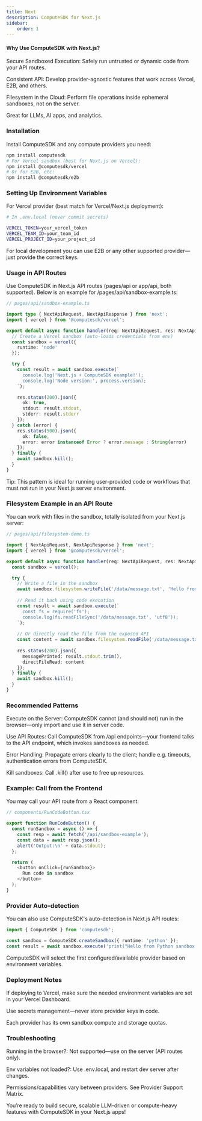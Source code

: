 ```yaml
---
title: Next
description: ComputeSDK for Next.js
sidebar:
    order: 1
---
```


#### Why Use ComputeSDK with Next.js?
Secure Sandboxed Execution: Safely run untrusted or dynamic code from your API routes.

Consistent API: Develop provider-agnostic features that work across Vercel, E2B, and others.

Filesystem in the Cloud: Perform file operations inside ephemeral sandboxes, not on the server.

Great for LLMs, AI apps, and analytics.

### Installation
Install ComputeSDK and any compute providers you need:

```bash
npm install computesdk
# For Vercel sandbox (best for Next.js on Vercel):
npm install @computesdk/vercel
# Or for E2B, etc:
npm install @computesdk/e2b
```

### Setting Up Environment Variables
For Vercel provider (best match for Vercel/Next.js deployment):

```bash
# In .env.local (never commit secrets)

VERCEL_TOKEN=your_vercel_token
VERCEL_TEAM_ID=your_team_id
VERCEL_PROJECT_ID=your_project_id
```
For local development you can use E2B or any other supported provider—just provide the correct keys.

### Usage in API Routes
Use ComputeSDK in Next.js API routes (pages/api or app/api, both supported). Below is an example for /pages/api/sandbox-example.ts:

```typescript
// pages/api/sandbox-example.ts

import type { NextApiRequest, NextApiResponse } from 'next';
import { vercel } from '@computesdk/vercel';

export default async function handler(req: NextApiRequest, res: NextApiResponse) {
  // Create a Vercel sandbox (auto-loads credentials from env)
  const sandbox = vercel({
    runtime: 'node'
  });

  try {
    const result = await sandbox.execute(`
      console.log('Next.js + ComputeSDK example!');
      console.log('Node version:', process.version);
    `);

    res.status(200).json({
      ok: true,
      stdout: result.stdout,
      stderr: result.stderr
    });
  } catch (error) {
    res.status(500).json({
      ok: false,
      error: error instanceof Error ? error.message : String(error)
    });
  } finally {
    await sandbox.kill();
  }
}
```
Tip: This pattern is ideal for running user-provided code or workflows that must not run in your Next.js server environment.

### Filesystem Example in an API Route
You can work with files in the sandbox, totally isolated from your Next.js server:

```typescript
// pages/api/filesystem-demo.ts

import { NextApiRequest, NextApiResponse } from 'next';
import { vercel } from '@computesdk/vercel';

export default async function handler(req: NextApiRequest, res: NextApiResponse) {
  const sandbox = vercel();

  try {
    // Write a file in the sandbox
    await sandbox.filesystem.writeFile('/data/message.txt', 'Hello from Next.js!');
    
    // Read it back using code execution
    const result = await sandbox.execute(`
      const fs = require('fs');
      console.log(fs.readFileSync('/data/message.txt', 'utf8'));
    `);
    
    // Or directly read the file from the exposed API
    const content = await sandbox.filesystem.readFile('/data/message.txt');
    
    res.status(200).json({
      messagePrinted: result.stdout.trim(),
      directFileRead: content
    });
  } finally {
    await sandbox.kill();
  }
}
```

### Recommended Patterns
Execute on the Server: ComputeSDK cannot (and should not) run in the browser—only import and use it in server code.

Use API Routes: Call ComputeSDK from /api endpoints—your frontend talks to the API endpoint, which invokes sandboxes as needed.

Error Handling: Propagate errors clearly to the client; handle e.g. timeouts, authentication errors from ComputeSDK.

Kill sandboxes: Call .kill() after use to free up resources.

### Example: Call from the Frontend
You may call your API route from a React component:

```typescript
// components/RunCodeButton.tsx

export function RunCodeButton() {
  const runSandbox = async () => {
    const resp = await fetch('/api/sandbox-example');
    const data = await resp.json();
    alert('Output:\n' + data.stdout);
  };

  return (
    <button onClick={runSandbox}>
      Run code in sandbox
    </button>
  );
}
```

### Provider Auto-detection
You can also use ComputeSDK's auto-detection in Next.js API routes:

```typescript
import { ComputeSDK } from 'computesdk';

const sandbox = ComputeSDK.createSandbox({ runtime: 'python' });
const result = await sandbox.execute('print("Hello from Python sandbox!")');
```

ComputeSDK will select the first configured/available provider based on environment variables.

### Deployment Notes
If deploying to Vercel, make sure the needed environment variables are set in your Vercel Dashboard.

Use secrets management—never store provider keys in code.

Each provider has its own sandbox compute and storage quotas.

### Troubleshooting
Running in the browser?: Not supported—use on the server (API routes only).

Env variables not loaded?: Use .env.local, and restart dev server after changes.

Permissions/capabilities vary between providers. See Provider Support Matrix.

You’re ready to build secure, scalable LLM-driven or compute-heavy features with ComputeSDK in your Next.js apps!